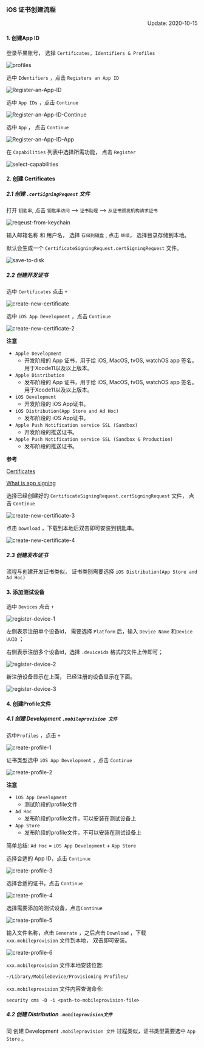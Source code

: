 

### iOS 证书创建流程

<p align="right">Update: 2020-10-15</p>



#### 1. 创建App ID

登录苹果账号， 选择  `Certificates, Identifiers & Profiles`  

![profiles](../.vuepress/public/images/iOS/create-certificate/create-App-ID-1.png)





选中 `Identifiers` ，点击 `Registers an App ID` 

![Register-an-App-ID](../.vuepress/public/images/iOS/create-certificate/create-App-ID-2.png)



选中  `App IDs` ，点击 `Continue` 

![Register-an-App-ID-Continue](../.vuepress/public/images/iOS/create-certificate/create-App-ID-3.png)



选中 `App`  ， 点击 `Continue` 

![Register-an-App-ID-App](../.vuepress/public/images/iOS/create-certificate/create-App-ID-4.png)



在 `Capabilities` 列表中选择所需功能， 点击 `Register`

![select-capabilities](../.vuepress/public/images/iOS/create-certificate/create-App-ID-5.png)





#### 2. 创建 Certificates

##### 2.1 创建 `.certSigningRequest` 文件

打开 `钥匙串`,  点击 `钥匙串访问`  —>  `证书助理`  —>  `从证书颁发机构请求证书`

![reqeust-from-keychain](../.vuepress/public/images/iOS/create-certificate/reqeust-csr-1.png)

输入邮箱名称 和 用户名， 选择 `存储到磁盘` ,  点击 `继续`， 选择目录存储到本地。 

默认会生成一个 `CertificateSigningRequest.certSigningRequest` 文件。

![save-to-disk](../.vuepress/public/images/iOS/create-certificate/reqeust-csr-2.png)



##### 2.2 创建开发证书

选中 `Certificates`   点击 `+`

![create-new-certificate](../.vuepress/public/images/iOS/create-certificate/create-new-certificate-1.png)

选中 `iOS App Development`  ，点击 `Continue` 

![create-new-certificate-2](../.vuepress/public/images/iOS/create-certificate/create-new-certificate-2.png)

**注意**

- `Apple Development`
  - 开发阶段的 App 证书，用于给 iOS, MacOS, tvOS, watchOS app 签名。 用于Xcode11以及以上版本。
- `Apple Distribution`
  - 发布阶段的 App 证书，用于给 iOS, MacOS, tvOS, watchOS app 签名。 用于Xcode11以及以上版本。
- `iOS Development`
  - 开发阶段的 iOS App证书。
- `iOS Distribution(App Store and Ad Hoc)`
  - 发布阶段的 iOS App证书。
- `Apple Push Notification service SSL (Sandbox)`
  - 开发阶段的推送证书。
- `Apple Push Notification service SSL (Sandbox & Production)`
  - 发布阶段的推送证书。

**参考**

[Certificates](https://developer.apple.com/support/certificates/)

[What is app signing](https://help.apple.com/xcode/mac/current/#/dev3a05256b8)



选择已经创建好的 `CertificateSigningRequest.certSigningRequest` 文件， 点击 `Continue` 

![create-new-certificate-3](../.vuepress/public/images/iOS/create-certificate/create-new-certificate-3.png)

点击 `Download` ，下载到本地后双击即可安装到钥匙串。

![create-new-certificate-4](../.vuepress/public/images/iOS/create-certificate/create-new-certificate-4.png)

##### 2.3 创建发布证书

流程与创建开发证书类似， 证书类别需要选择 `iOS Distribution(App Store and Ad Hoc)`



#### 3. 添加测试设备

选中 `Devices` 点击 `+`

![register-device-1](../.vuepress/public/images/iOS/create-certificate/register-device-1.png)



左侧表示注册单个设备id， 需要选择  `Platform` 后，输入 `Device Name`  和`Device UUID` ；

右侧表示注册多个设备id，选择 `.deviceids` 格式的文件上传即可；

![register-device-2](../.vuepress/public/images/iOS/create-certificate/register-device-2.png)

新注册设备显示在上面， 已经注册的设备显示在下面。

![register-device-3](../.vuepress/public/images/iOS/create-certificate/register-device-3.png)



#### 4. 创建Profile文件

##### 4.1 创建 Development  `.mobileprovision 文件`

选中`Profiles` ，点击 `+`

![create-profile-1](../.vuepress/public/images/iOS/create-certificate/create-profile-1.png)

证书类型选中 `iOS App Development` ，点击 `Continue`

![create-profile-2](../.vuepress/public/images/iOS/create-certificate/create-profile-2.png)

**注意**

- `iOS App Development`
  - 测试阶段的profile文件
- `Ad Hoc`
  - 发布阶段的profile文件，可以安装在测试设备上
- `App Store`
  - 发布阶段的profile文件，不可以安装在测试设备上

简单总结:  `Ad Hoc` = `iOS App Development` + `App Store`



选择合适的 App ID，点击 `Continue`

![create-profile-3](../.vuepress/public/images/iOS/create-certificate/create-profile-3.png)

选择合适的证书，点击 `Continue`

![create-profile-4](../.vuepress/public/images/iOS/create-certificate/create-profile-4.png)



选择需要添加的测试设备，点击`Continue`

![create-profile-5](../.vuepress/public/images/iOS/create-certificate/create-profile-5.png)



输入文件名称，点击 `Generate` ，之后点击 `Download` ，下载 `xxx.mobileprovision` 文件到本地， 双击即可安装。

![create-profile-6](../.vuepress/public/images/iOS/create-certificate/create-profile-6.png)



`xxx.mobileprovision` 文件本地安装位置:

```shell
~/Library/MobileDevice/Provisioning Profiles/
```



`xxx.mobileprovision` 文件内容查询命令:

```shell
security cms -D -i <path-to-mobileprovision-file>
```



##### 4.2 创建 Distribution `.mobileprovision文件`

同 创建 Development  `.mobileprovision 文件` 过程类似，证书类型需要选中 `App Store` 。

